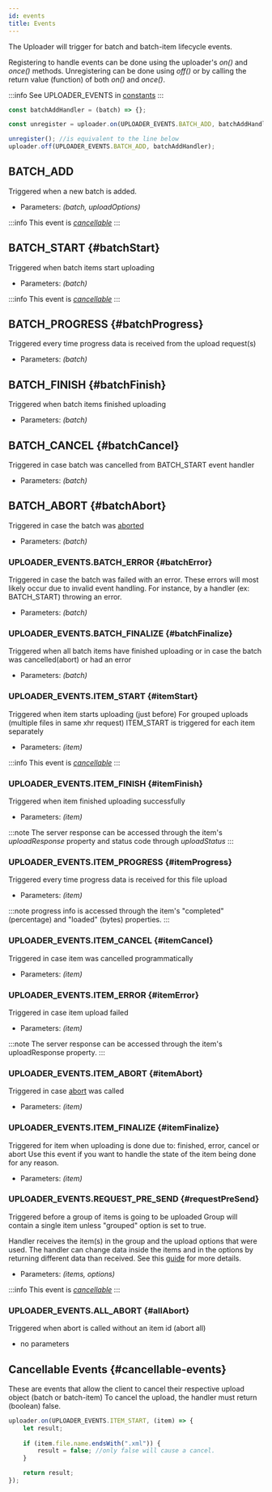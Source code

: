 ```yaml
---
id: events
title: Events
---
```


The Uploader will trigger for batch and batch-item lifecycle events.

Registering to handle events can be done using the uploader's _on()_ and _once()_ methods.
Unregistering can be done using _off()_ or by calling the return value (function) of both _on()_ and _once()_.

:::info
See UPLOADER_EVENTS in [constants](constants#uploaderEvents)
:::

```javascript
const batchAddHandler = (batch) => {};

const unregister = uploader.on(UPLOADER_EVENTS.BATCH_ADD, batchAddHandler);

unregister(); //is equivalent to the line below
uploader.off(UPLOADER_EVENTS.BATCH_ADD, batchAddHandler);
```

## BATCH_ADD

Triggered when a new batch is added.

- Parameters: _(batch, uploadOptions)_

:::info
This event is _[cancellable](#cancellable-events)_
:::

## BATCH_START {#batchStart}

Triggered when batch items start uploading

- Parameters: _(batch)_

:::info
This event is _[cancellable](#cancellable-events)_
:::

## BATCH_PROGRESS {#batchProgress}

Triggered every time progress data is received from the upload request(s)

- Parameters: _(batch)_

## BATCH_FINISH {#batchFinish}

Triggered when batch items finished uploading

- Parameters: _(batch)_

## BATCH_CANCEL {#batchCancel}

Triggered in case batch was cancelled from BATCH_START event handler

- Parameters: _(batch)_

## BATCH_ABORT {#batchAbort}

Triggered in case the batch was [aborted](uploader#abortBatch)

- Parameters: _(batch)_

### UPLOADER_EVENTS.BATCH_ERROR {#batchError}

Triggered in case the batch was failed with an error.
These errors will most likely occur due to invalid event handling.
For instance, by a handler (ex: BATCH_START) throwing an error.

- Parameters: _(batch)_

### UPLOADER_EVENTS.BATCH_FINALIZE {#batchFinalize}

Triggered when all batch items have finished uploading or in case the batch was cancelled(abort) or had an error

- Parameters: _(batch)_

### UPLOADER_EVENTS.ITEM_START {#itemStart}

Triggered when item starts uploading (just before)
For grouped uploads (multiple files in same xhr request) ITEM_START is triggered for each item separately

- Parameters: _(item)_

:::info
This event is _[cancellable](#cancellable-events)_
:::

### UPLOADER_EVENTS.ITEM_FINISH {#itemFinish}

Triggered when item finished uploading successfully

- Parameters: _(item)_

:::note
The server response can be accessed through the item's _uploadResponse_ property and status code through _uploadStatus_
:::

### UPLOADER_EVENTS.ITEM_PROGRESS {#itemProgress}

Triggered every time progress data is received for this file upload

- Parameters: _(item)_

:::note
progress info is accessed through the item's "completed" (percentage) and "loaded" (bytes) properties.
:::

### UPLOADER_EVENTS.ITEM_CANCEL {#itemCancel}

Triggered in case item was cancelled programmatically 

- Parameters: _(item)_

### UPLOADER_EVENTS.ITEM_ERROR {#itemError}

Triggered in case item upload failed

- Parameters: _(item)_

:::note
The server response can be accessed through the item's uploadResponse property.
:::

### UPLOADER_EVENTS.ITEM_ABORT {#itemAbort}

Triggered in case [abort](uploader#abort) was called

- Parameters: _(item)_

### UPLOADER_EVENTS.ITEM_FINALIZE {#itemFinalize}

Triggered for item when uploading is done due to: finished, error, cancel or abort
Use this event if you want to handle the state of the item being done for any reason.

- Parameters: _(item)_

### UPLOADER_EVENTS.REQUEST_PRE_SEND {#requestPreSend}

Triggered before a group of items is going to be uploaded
Group will contain a single item unless "grouped" option is set to true.

Handler receives the item(s) in the group and the upload options that were used.
The handler can change data inside the items and in the options by returning different data than received.
See this [guide](../guides/DynamicParameters.md) for more details.

- Parameters: _(items, options)_

:::info
This event is _[cancellable](#cancellable-events)_
:::

### UPLOADER_EVENTS.ALL_ABORT {#allAbort}

Triggered when abort is called without an item id (abort all)

- no parameters

## Cancellable Events {#cancellable-events}

These are events that allow the client to cancel their respective upload object (batch or batch-item)
To cancel the upload, the handler must return (boolean) false.

```javascript
uploader.on(UPLOADER_EVENTS.ITEM_START, (item) => {
    let result;
    
    if (item.file.name.endsWith(".xml")) {
        result = false; //only false will cause a cancel.
    }

    return result;
});
```
